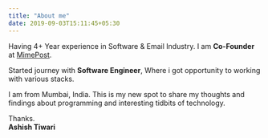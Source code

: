 ```yaml
---
title: "About me"
date: 2019-09-03T15:11:45+05:30
---
```


Having 4+ Year experience in Software & Email Industry. I am **Co-Founder** at [MimePost](https://mimepost.com). 

Started journey with **Software Engineer**, Where i got opportunity to working with various stacks.

I am from Mumbai, India. This is my new spot to share my thoughts and findings about programming and interesting tidbits of technology.

Thanks.  
**Ashish Tiwari** 
